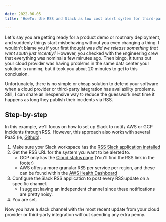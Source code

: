 ```yaml
---

date: 2022-06-05
title: 'HowTo: Use RSS and Slack as low cost alert system for third-parties'

---
```


<!--more-->

Let's say you are getting ready for a product demo or routinary
deployment, and suddenly things start misbehaving without you even changing a
thing. I wouldn't blame you if your first thought was *did we release something
that went south just recently?* However, you checked with the engineering crew
that everything was nominal a few minutes ago. Then bingo, it turns out your
cloud provider was having problems in the same data center your solution is
running, but it took you about 20 minutes to get to this conclusion.

Unfortunately, there is no simple or cheap solution to defend your software when
a cloud provider or third-party integration has availability problems. Still, I
can share an inexpensive way to reduce the guesswork next time it happens as
long they publish their incidents via RSS.


## Step-by-step

In this example, we'll focus on how to set up Slack to notify AWS or GCP
incidents through RSS. However, this approach also works with several PaaS (ie,
[Github](https://www.githubstatus.com/history.atom)).

1. Make sure your Slack workspace has the [RSS Slack application installed](https://slack.com/help/articles/218688467-Add-RSS-feeds-to-Slack)
2. Get the RSS URL for the system you want to be alerted to.
    - GCP only has the [Cloud status page](https://status.cloud.google.com/) (You'll find the RSS link in the footer)
    - AWS offers a more granular RSS per service per region, and these can be found within the [AWS Health Dashboard](https://health.aws.amazon.com/health/status)
3. Configure the Slack RSS application to post every RSS update on a specific channel. 
    - I suggest having an independent channel since these notifications are pretty noisy.
4. You are set. 

Now you have a slack channel with the most recent update from your cloud
provider or third-party integration without spending any extra penny.
